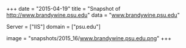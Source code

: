 
+++
date = "2015-04-19"
title = "Snapshot of http://www.brandywine.psu.edu"
data = "www.brandywine.psu.edu"

Server = ["IIS"]
domain = ["psu.edu"]

  image = "snapshots/2015_16/www.brandywine.psu.edu.png"
+++
#
